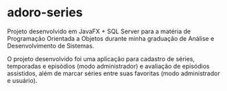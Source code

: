 # adoro-series
Projeto desenvolvido em JavaFX + SQL Server para a matéria de Programação Orientada a Objetos durante minha graduação de Análise e Desenvolvimento de Sistemas. 

O projeto desenvolvido foi uma aplicação para cadastro de séries, temporadas e episódios (modo administrador) e avaliação de episódios assistidos, além de marcar séries entre suas favoritas (modo administrador e usuário).
